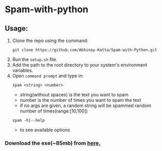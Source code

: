 # Spam-with-python

## Usage:

1. Clone the repo using the command:<br>
   ```
   git clone https://github.com/Abhinay-Katta/Spam-with-Python.git
   ```
2. Run the `setup.sh` file.
3. Add the path to the root directory to your system's environment variables.
4. Open `command prompt` and type in:
   ```
   spam <string> <number>
   ```
   - string(without spaces) is the text you want to spam
   - number is the number of times you want to spam the text
   - if no args are given, a random string will be spammed random number of times(range:[10,100])
   ```
   spam -h|--help
   ```
   - to see available options

### Download the exe(~85mb) from <a href='https://github.com/Abhinay-Katta/Spam-with-Python/releases/download/v1.0.0/spamde.exe'>here.</a>
